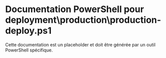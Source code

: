 # Documentation PowerShell pour deployment\production\production-deploy.ps1

Cette documentation est un placeholder et doit être générée par un outil PowerShell spécifique.
